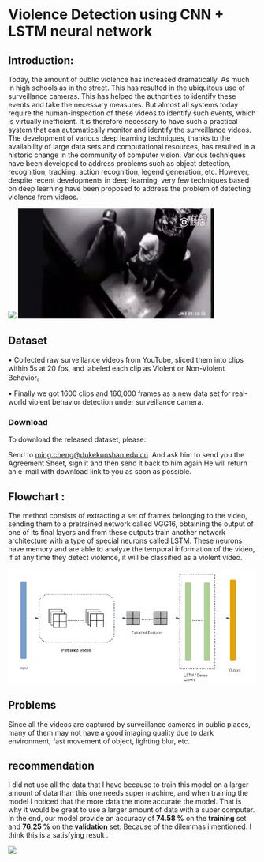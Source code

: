 # Violence Detection using CNN + LSTM neural network

## Introduction:

Today, the amount of public violence has increased dramatically. As much in high schools as in the street. This has resulted in the ubiquitous use of surveillance cameras. This has helped the authorities to identify these events and take the necessary measures. But almost all systems today require the human-inspection of these videos to identify such events, which is virtually inefficient. It is therefore necessary to have such a practical system that can automatically monitor and identify the surveillance videos. The development of various deep learning techniques, thanks to the availability of large data sets and computational resources, has resulted in a historic change in the community of computer vision. Various techniques have been developed to address problems such as object detection, recognition, tracking, action recognition, legend generation, etc. However, despite recent developments in deep learning, very few techniques based on deep learning have been proposed to address the problem of detecting violence from videos.


![](1.gif)
![](ezgif.com-gif-maker.gif)


## Dataset
•	Collected raw surveillance videos from YouTube, sliced them into clips within 5s at 20 fps, and labeled each clip as Violent or Non-Violent Behavior。

•	Finally we got 1600 clips and 160,000 frames as a new data set for real-world violent behavior detection under surveillance camera.

### Download
To download the released dataset, please:

Send to ming.cheng@dukekunshan.edu.cn .And ask him to send you the Agreement Sheet, sign it and then send it back to him again 
He will return an e-mail with download link to you as soon as possible.

## Flowchart : 
The method consists of extracting a set of frames belonging to the video, sending them to a pretrained network called VGG16, obtaining the output of one of its final layers and from these outputs train another network architecture with a type of special neurons called LSTM. These neurons have memory and are able to analyze the temporal information of the video, if at any time they detect violence, it will be classified as a violent video.

![](flowchart.JPG)

## Problems
Since all the videos are captured by surveillance cameras in public places, many of them may not have a good imaging quality due to dark environment, fast movement of object, lighting blur, etc.

## recommendation
I did not use all the data that I have because to train this model on a larger amount of data than this one needs super machine, and when training the model I noticed that the more data the more accurate the model. That is why it would be great to use a larger amount of data with a super computer.
In the end, our model provide an accuracy of  **74.58 %** on the **training** set and **76.25 %** on the **validation** set.
Because of the dilemmas i mentioned. I think this is a satisfying result .

![](20210318_145808.gif)
